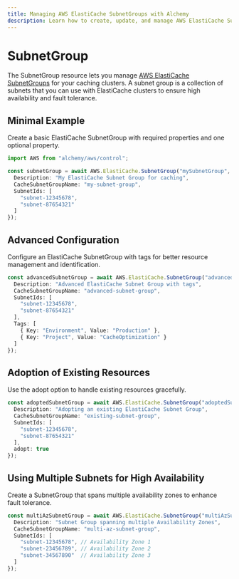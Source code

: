 ```yaml
---
title: Managing AWS ElastiCache SubnetGroups with Alchemy
description: Learn how to create, update, and manage AWS ElastiCache SubnetGroups using Alchemy Cloud Control.
---
```


# SubnetGroup

The SubnetGroup resource lets you manage [AWS ElastiCache SubnetGroups](https://docs.aws.amazon.com/elasticache/latest/userguide/) for your caching clusters. A subnet group is a collection of subnets that you can use with ElastiCache clusters to ensure high availability and fault tolerance.

## Minimal Example

Create a basic ElastiCache SubnetGroup with required properties and one optional property.

```ts
import AWS from "alchemy/aws/control";

const subnetGroup = await AWS.ElastiCache.SubnetGroup("mySubnetGroup", {
  Description: "My ElastiCache Subnet Group for caching",
  CacheSubnetGroupName: "my-subnet-group",
  SubnetIds: [
    "subnet-12345678",
    "subnet-87654321"
  ]
});
```

## Advanced Configuration

Configure an ElastiCache SubnetGroup with tags for better resource management and identification.

```ts
const advancedSubnetGroup = await AWS.ElastiCache.SubnetGroup("advancedSubnetGroup", {
  Description: "Advanced ElastiCache Subnet Group with tags",
  CacheSubnetGroupName: "advanced-subnet-group",
  SubnetIds: [
    "subnet-12345678",
    "subnet-87654321"
  ],
  Tags: [
    { Key: "Environment", Value: "Production" },
    { Key: "Project", Value: "CacheOptimization" }
  ]
});
```

## Adoption of Existing Resources

Use the adopt option to handle existing resources gracefully.

```ts
const adoptedSubnetGroup = await AWS.ElastiCache.SubnetGroup("adoptedSubnetGroup", {
  Description: "Adopting an existing ElastiCache Subnet Group",
  CacheSubnetGroupName: "existing-subnet-group",
  SubnetIds: [
    "subnet-12345678",
    "subnet-87654321"
  ],
  adopt: true
});
```

## Using Multiple Subnets for High Availability

Create a SubnetGroup that spans multiple availability zones to enhance fault tolerance.

```ts
const multiAzSubnetGroup = await AWS.ElastiCache.SubnetGroup("multiAzSubnetGroup", {
  Description: "Subnet Group spanning multiple Availability Zones",
  CacheSubnetGroupName: "multi-az-subnet-group",
  SubnetIds: [
    "subnet-12345678", // Availability Zone 1
    "subnet-23456789", // Availability Zone 2
    "subnet-34567890"  // Availability Zone 3
  ]
});
```